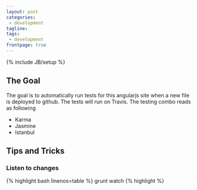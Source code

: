 ```yaml
---
layout: post
categories:
 - development
tagline:
tags:
 - development
frontpage: true
---
```

{% include JB/setup %}

## The Goal
The goal is to automatically run tests for this angularjs site when a new file is deployed to github. The tests will run on Travis. The testing combo reads as following
 * Karma
 * Jasmine
 * Istanbul
 
## Tips and Tricks
### Listen to changes
{% highlight bash linenos=table %}
grunt watch
{% highlight %}